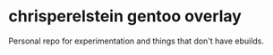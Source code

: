 chrisperelstein gentoo overlay
==============================
Personal repo for experimentation and things that don't have ebuilds.
